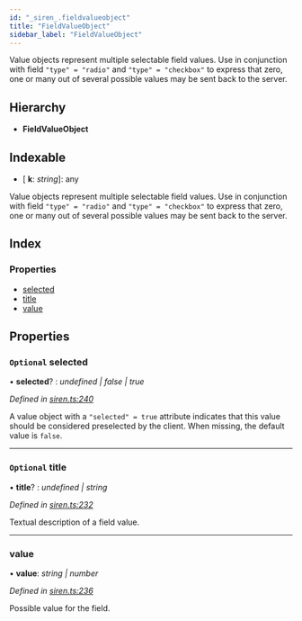 ```yaml
---
id: "_siren_.fieldvalueobject"
title: "FieldValueObject"
sidebar_label: "FieldValueObject"
---
```


Value objects represent multiple selectable field values. Use in conjunction with field `"type" = "radio"` and `"type" = "checkbox"` to express that zero, one or many out of several possible values may be sent back to the server.

## Hierarchy

* **FieldValueObject**

## Indexable

* \[ **k**: *string*\]: any

Value objects represent multiple selectable field values. Use in conjunction with field `"type" = "radio"` and `"type" = "checkbox"` to express that zero, one or many out of several possible values may be sent back to the server.

## Index

### Properties

* [selected](_siren_.fieldvalueobject.md#optional-selected)
* [title](_siren_.fieldvalueobject.md#optional-title)
* [value](_siren_.fieldvalueobject.md#value)

## Properties

### `Optional` selected

• **selected**? : *undefined | false | true*

*Defined in [siren.ts:240](https://github.com/comit-network/comit-js-sdk/blob/d186ad0/src/siren.ts#L240)*

A value object with a `"selected" = true` attribute indicates that this value should be considered preselected by the client. When missing, the default value is `false`.

___

### `Optional` title

• **title**? : *undefined | string*

*Defined in [siren.ts:232](https://github.com/comit-network/comit-js-sdk/blob/d186ad0/src/siren.ts#L232)*

Textual description of a field value.

___

###  value

• **value**: *string | number*

*Defined in [siren.ts:236](https://github.com/comit-network/comit-js-sdk/blob/d186ad0/src/siren.ts#L236)*

Possible value for the field.

